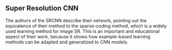## Super Resolution CNN
The authors of the SRCNN describe their network, pointing out the equivalence of their method to the sparse-coding method, which is a widely used learning method for image SR. This is an important and educational aspect of their work, because it shows how example-based learning methods can be adapted and generalized to CNN models.

